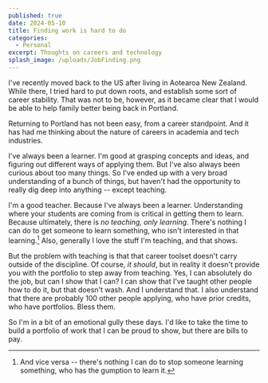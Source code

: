 ```yaml
---
published: true
date: 2024-05-10
title: Finding work is hard to do
categories:
  - Personal
excerpt: Thoughts on careers and technology
splash_image: /uploads/JobFinding.png
---
```

I've recently moved back to the US after living in Aotearoa New Zealand. While there, I tried hard to put down roots, and establish some sort of career stability. That was not to be, however, as it became clear that I would be able to help family better being back in Portland.

Returning to Portland has not been easy, from a career standpoint. And it has had me thinking about the nature of careers in academia and tech industries.

I've always been a learner. I'm good at grasping concepts and ideas, and figuring out different ways of applying them. But I've also always been curious about too many things. So I've ended up with a very broad understanding of a bunch of things, but haven't had the opportunity to really dig deep into anything -- except teaching.

I'm a good teacher. Because I've always been a learner. Understanding where your students are coming from is critical in getting them to learn. Because ultimately, there is _no teaching, only learning_. There's nothing I can do to get someone to learn something, who isn't interested in that learning.[^1] Also, generally I love the stuff I'm teaching, and that shows.

But the problem with teaching is that that career toolset doesn't carry outside of the discipline. Of course, _it should_, but in reality it doesn't provide you with the portfolio to step away from teaching. Yes, I can absolutely do the job, but can I show that I can? I can show that I've taught other people how to do it, but that doesn't wash. And I understand that. I also understand that there are probably 100 other people applying, who have prior credits, who have portfolios. Bless them.

So I'm in a bit of an emotional gully these days. I'd like to take the time to build a portfolio of work that I can be proud to show, but there are bills to pay.

[^1]: And vice versa -- there's nothing I can do to stop someone learning something, who has the gumption to learn it.